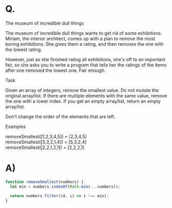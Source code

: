 # Q.
The museum of incredible dull things

The museum of incredible dull things wants to get rid of some exhibitions. Miriam, the interior architect, comes up with a plan to remove the most boring exhibitions. She gives them a rating, and then removes the one with the lowest rating.

However, just as she finished rating all exhibitions, she's off to an important fair, so she asks you to write a program that tells her the ratings of the items after one removed the lowest one. Fair enough.

Task

Given an array of integers, remove the smallest value. Do not mutate the original array/list. If there are multiple elements with the same value, remove the one with a lower index. If you get an empty array/list, return an empty array/list.

Don't change the order of the elements that are left.

Examples

removeSmallest([1,2,3,4,5]) = [2,3,4,5]\
removeSmallest([5,3,2,1,4]) = [5,3,2,4]\
removeSmallest([2,2,1,2,1]) = [2,2,2,1]

# A)
```js
function removeSmallest(numbers) {
  let min = numbers.indexOf(Math.min(...numbers));

  return numbers.filter((d, i) => i !== min);
}
```

